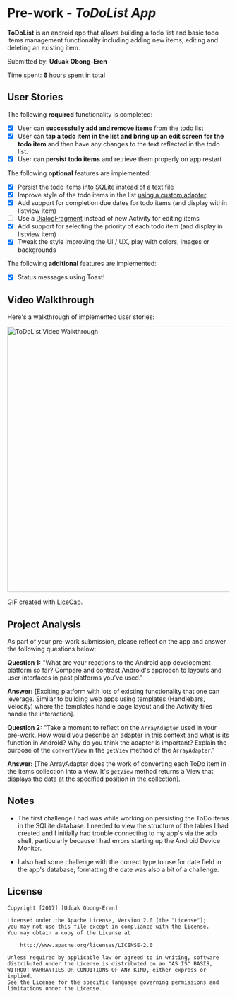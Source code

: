 # Pre-work - *ToDoList App*

**ToDoList** is an android app that allows building a todo list and basic todo items management functionality including adding new items, editing and deleting an existing item.

Submitted by: **Uduak Obong-Eren**

Time spent: **6** hours spent in total

## User Stories

The following **required** functionality is completed:

* [x] User can **successfully add and remove items** from the todo list
* [x] User can **tap a todo item in the list and bring up an edit screen for the todo item** and then have any changes to the text reflected in the todo list.
* [x] User can **persist todo items** and retrieve them properly on app restart

The following **optional** features are implemented:

* [x] Persist the todo items [into SQLite](http://guides.codepath.com/android/Persisting-Data-to-the-Device#sqlite) instead of a text file
* [x] Improve style of the todo items in the list [using a custom adapter](http://guides.codepath.com/android/Using-an-ArrayAdapter-with-ListView)
* [x] Add support for completion due dates for todo items (and display within listview item)
* [ ] Use a [DialogFragment](http://guides.codepath.com/android/Using-DialogFragment) instead of new Activity for editing items
* [x] Add support for selecting the priority of each todo item (and display in listview item)
* [x] Tweak the style improving the UI / UX, play with colors, images or backgrounds

The following **additional** features are implemented:

* [x] Status messages using Toast!

## Video Walkthrough

Here's a walkthrough of implemented user stories:

<img src='http://i.imgur.com/XgwHSHD.gifv' width='600' title='ToDoList Video Walkthrough' width='' alt='ToDoList Video Walkthrough' />

GIF created with [LiceCap](http://www.cockos.com/licecap/).

## Project Analysis

As part of your pre-work submission, please reflect on the app and answer the following questions below:

**Question 1:** "What are your reactions to the Android app development platform so far? Compare and contrast Android's approach to layouts and user interfaces in past platforms you've used."

**Answer:** [Exciting platform with lots of existing functionality that one can leverage. Similar to building web apps using templates (Handlebars, Velocity) where the templates handle page layout and the Activity files handle the interaction].

**Question 2:** "Take a moment to reflect on the `ArrayAdapter` used in your pre-work. How would you describe an adapter in this context and what is its function in Android? Why do you think the adapter is important? Explain the purpose of the `convertView` in the `getView` method of the `ArrayAdapter`."

**Answer:** [The ArrayAdapter does the work of converting each ToDo item in the items collection into a view. It's `getView` method returns a View that displays the data at the specified position in the collection].

## Notes

* The first challenge I had was while working on persisting the ToDo items in the SQLite database. I needed to view the structure of the tables I had created and I initially had trouble connecting to my app's via the adb shell, particularly because I had errors starting up the Android Device Monitor.

* I also had some challenge with the correct type to use for date field in the app's database; formatting the date was also a bit of a challenge. 

## License

    Copyright [2017] [Uduak Obong-Eren]

    Licensed under the Apache License, Version 2.0 (the "License");
    you may not use this file except in compliance with the License.
    You may obtain a copy of the License at

        http://www.apache.org/licenses/LICENSE-2.0

    Unless required by applicable law or agreed to in writing, software
    distributed under the License is distributed on an "AS IS" BASIS,
    WITHOUT WARRANTIES OR CONDITIONS OF ANY KIND, either express or implied.
    See the License for the specific language governing permissions and
    limitations under the License.